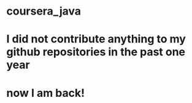 # coursera_java
# I did not contribute anything to my github repositories in the past one year
# now I am back!